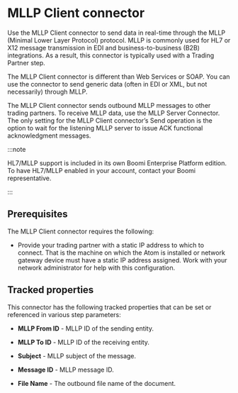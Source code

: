 # MLLP Client connector

<head>
  <meta name="guidename" content="Integration"/>
  <meta name="context" content="GUID-034955e9-3d75-4e36-9d37-4bb86d958b8a"/>
</head>

Use the MLLP Client connector to send data in real-time through the MLLP (Minimal Lower Layer Protocol) protocol. MLLP is commonly used for HL7 or X12 message transmission in EDI and business-to-business (B2B) integrations. As a result, this connector is typically used with a Trading Partner step.

The MLLP Client connector is different than Web Services or SOAP. You can use the connector to send generic data (often in EDI or XML, but not necessarily) through MLLP.

The MLLP Client connector sends outbound MLLP messages to other trading partners. To receive MLLP data, use the MLLP Server Connector. The only setting for the MLLP Client connector’s Send operation is the option to wait for the listening MLLP server to issue ACK functional acknowledgment messages.

:::note

HL7/MLLP support is included in its own Boomi Enterprise Platform edition. To have HL7/MLLP enabled in your account, contact your Boomi representative.

:::

## Prerequisites

The MLLP Client connector requires the following:

- Provide your trading partner with a static IP address to which to connect. That is the machine on which the Atom is installed or network gateway device must have a static IP address assigned. Work with your network administrator for help with this configuration.

## Tracked properties

This connector has the following tracked properties that can be set or referenced in various step parameters:

- **MLLP From ID** - MLLP ID of the sending entity.

- **MLLP To ID** - MLLP ID of the receiving entity.

- **Subject** - MLLP subject of the message.

- **Message ID** - MLLP message ID.

- **File Name** - The outbound file name of the document.
